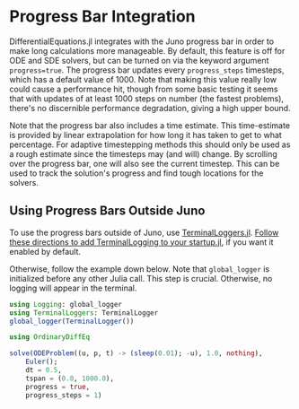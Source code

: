 # Progress Bar Integration

DifferentialEquations.jl integrates with the Juno progress bar in order to make
long calculations more manageable. By default, this feature is off for ODE and
SDE solvers, but can be turned on via the keyword argument `progress=true`.
The progress bar updates every `progress_steps` timesteps, which has a default
value of 1000. Note that making this value really low could cause a performance
hit, though from some basic testing it seems that with updates of at least
1000 steps on number (the fastest problems), there's no discernible performance degradation,
giving a high upper bound.

Note that the progress bar also includes a time estimate. This time-estimate is provided
by linear extrapolation for how long it has taken to get to what percentage. For
adaptive timestepping methods this should only be used as a rough estimate since
the timesteps may (and will) change. By scrolling over the progress bar, one will
also see the current timestep. This can be used to track the solution's progress
and find tough locations for the solvers.

## Using Progress Bars Outside Juno

To use the progress bars outside of Juno, use [TerminalLoggers.jl](https://github.com/JuliaLogging/TerminalLoggers.jl).
[Follow these directions to add TerminalLogging to your startup.jl](https://julialogging.github.io/TerminalLoggers.jl/stable/#Installation-and-setup-1),
if you want it enabled by default.

Otherwise, follow the example down below. Note that `global_logger` is initialized
before any other Julia call. This step is crucial. Otherwise, no logging will
appear in the terminal.

```julia
using Logging: global_logger
using TerminalLoggers: TerminalLogger
global_logger(TerminalLogger())

using OrdinaryDiffEq

solve(ODEProblem((u, p, t) -> (sleep(0.01); -u), 1.0, nothing),
    Euler();
    dt = 0.5,
    tspan = (0.0, 1000.0),
    progress = true,
    progress_steps = 1)
```
